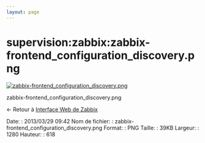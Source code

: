 ```yaml
---
layout: page
---
```


supervision:zabbix:zabbix-frontend\_configuration\_discovery.png
================================================================

[![zabbix-frontend\_configuration\_discovery.png](../..//assets/media/supervision/zabbix/zabbix-frontend_configuration_discovery.png@cache=&w=900&h=434 "zabbix-frontend_configuration_discovery.png")](../..//assets/media/supervision/zabbix/zabbix-frontend_configuration_discovery.png@cache= "Afficher le fichier original")

zabbix-frontend\_configuration\_discovery.png

← Retour à [Interface Web de
Zabbix](../../../zabbix/zabbix-interface.html "zabbix:zabbix-interface")

Date:
:   2013/03/29 09:42
Nom de fichier:
:   zabbix-frontend\_configuration\_discovery.png
Format:
:   PNG
Taille:
:   39KB
Largeur:
:   1280
Hauteur:
:   618

